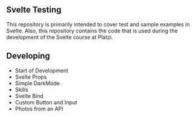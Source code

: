## Svelte Testing

This repository is primarily intended to cover test and sample examples in Svelte. Also, this repository contains the code that is used during the development of the Svelte course at Platzi.

## Developing

- Start of Development
- Svelte Props
- Simple DarkMode
- Skills
- Svelte Bind
- Custom Button and Input
- Photos from an API
